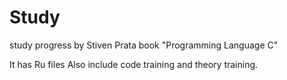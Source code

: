# Study
study progress by Stiven Prata book "Programming Language C"

It has Ru files
Also include code training and theory training.

